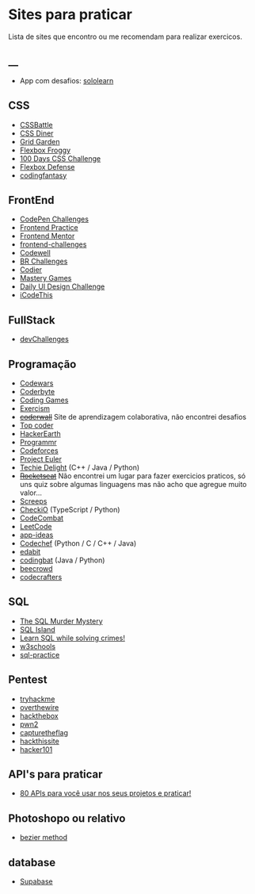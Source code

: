 # __Sites para praticar__

Lista de sites que encontro ou me recomendam para realizar exercicos.

## __

- App com desafios: [sololearn](https://www.sololearn.com/pt/)

## __CSS__

- [CSSBattle](https://cssbattle.dev/)
- [CSS Diner](https://flukeout.github.io/)
- [Grid Garden](https://cssgridgarden.com/)
- [Flexbox Froggy](https://flexboxfroggy.com/)
- [100 Days CSS Challenge](https://100dayscss.com/)
- [Flexbox Defense](http://www.flexboxdefense.com/)
- [codingfantasy](https://codingfantasy.com/)

## __FrontEnd__

- [CodePen Challenges](https://codepen.io/challenges)
- [Frontend Practice](https://www.frontendpractice.com/projects)
- [Frontend Mentor](https://www.frontendmentor.io/home)
- [frontend-challenges](https://github.com/felipefialho/frontend-challenges)
- [Codewell](https://www.codewell.cc/)
- [BR Challenges](https://www.brchallenges.com/)
- [Codier](https://codier.io/)
- [Mastery Games](https://mastery.games/)
- [Daily UI Design Challenge](https://www.dailyui.co/)
- [iCodeThis](https://icodethis.com/app)

## __FullStack__

- [devChallenges](https://devchallenges.io/challenges)

## __Programação__

- [Codewars](https://www.codewars.com/)
- [Coderbyte](https://coderbyte.com/)
- [Coding Games](https://www.codingame.com/start/)
- [Exercism](https://exercism.org/dashboard)
- ~~[coderwall](https://coderwall.com/trending)~~ Site de aprendizagem colaborativa, não encontrei desafios
- [Top coder](https://www.topcoder.com/)
- [HackerEarth](https://www.hackerearth.com/)
- [Programmr](https://www.programmr.com/)
- [Codeforces](https://codeforces.com/)
- [Project Euler](https://projecteuler.net/)
- [Techie Delight](https://www.techiedelight.com/) (C++ / Java / Python)
- ~~[Rocketseat](https://www.rocketseat.com.br/)~~ Não encontrei um lugar para fazer exercicios praticos, só uns quiz sobre algumas linguagens mas não acho que agregue muito valor... 
- [Screeps](https://screeps.com/)
- [CheckiO](https://checkio.org/) (TypeScript / Python)
- [CodeCombat](https://codecombat.com/)
- [LeetCode](https://leetcode.com/)
- [app-ideas](https://github.com/florinpop17/app-ideas)
- [Codechef](https://www.codechef.com/) (Python / C / C++ / Java)
- [edabit](https://edabit.com/#!)
- [codingbat](https://codingbat.com/) (Java / Python)
- [beecrowd](https://judge.beecrowd.com/pt/login)
- [codecrafters](https://app.codecrafters.io/)

## __SQL__

- [The SQL Murder Mystery](https://mystery.knightlab.com/)
- [SQL Island](https://sql-island.informatik.uni-kl.de/)
- [Learn SQL while solving crimes!](https://sqlpd.com/)
- [w3schools](https://www.w3schools.com/sql/sql_exercises.asp)
- [sql-practice](https://www.sql-practice.com/)

## __Pentest__

- [tryhackme](https://tryhackme.com/)
- [overthewire](https://overthewire.org/wargames/)
- [hackthebox](https://www.hackthebox.com/)
- [pwn2](https://pwn2.win/pt-BR)
- [capturetheflag](https://hackersec.com/)
- [hackthissite](https://www.hackthissite.org/)
- [hacker101](https://www.hacker101.com/)

## __API's para praticar__

- [80 APIs para você usar nos seus projetos e praticar!](https://www.linkedin.com/pulse/80-apis-para-voc%C3%AA-usar-nos-seus-projetos-e-praticar-leticia-coelho/?originalSubdomain=pt)


## __Photoshopo ou relativo__ 

- [bezier method](https://bezier.method.ac/)

## __database__

- [Supabase](https://supabase.com/)